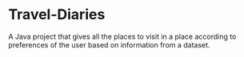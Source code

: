 # Travel-Diaries

A Java project that gives all the places to visit in a place according to preferences of the user based on information from a dataset.
